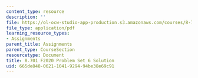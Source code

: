 ```yaml
---
content_type: resource
description: ''
file: https://ol-ocw-studio-app-production.s3.amazonaws.com/courses/8-701-introduction-to-nuclear-and-particle-physics-fall-2020/665de84806211041929494be38e69c91_MIT8_701F20_pset6_soln.pdf
file_type: application/pdf
learning_resource_types:
- Assignments
parent_title: Assignments
parent_type: CourseSection
resourcetype: Document
title: 8.701 F2020 Problem Set 6 Solution
uid: 665de848-0621-1041-9294-94be38e69c91
---
```


